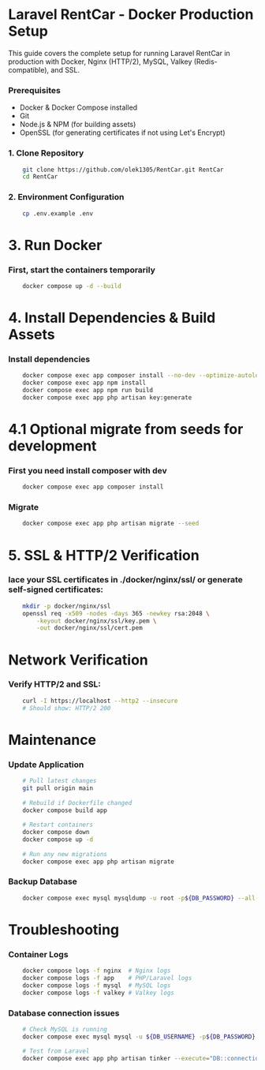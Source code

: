 # Laravel RentCar - Docker Production Setup
This guide covers the complete setup for running Laravel RentCar in production with 
    Docker, Nginx (HTTP/2), MySQL, Valkey (Redis-compatible), and SSL.

### Prerequisites
- Docker & Docker Compose installed
- Git
- Node.js & NPM (for building assets)
- OpenSSL (for generating certificates if not using Let's Encrypt)

### 1. Clone Repository
```bash
    git clone https://github.com/olek1305/RentCar.git RentCar
    cd RentCar
```

### 2. Environment Configuration
```bash
    cp .env.example .env
```

# 3. Run Docker
### First, start the containers temporarily
```bash
    docker compose up -d --build
```



# 4. Install Dependencies & Build Assets
### Install dependencies
```bash
    docker compose exec app composer install --no-dev --optimize-autoloader
    docker compose exec app npm install
    docker compose exec app npm run build
    docker compose exec app php artisan key:generate
```

# 4.1 Optional migrate from seeds for development
### First you need install composer with dev
```bash
    docker compose exec app composer install
```

### Migrate
```bash
    docker compose exec app php artisan migrate --seed
```

# 5. SSL & HTTP/2 Verification
### lace your SSL certificates in ./docker/nginx/ssl/ or generate self-signed certificates:
```bash
    mkdir -p docker/nginx/ssl
    openssl req -x509 -nodes -days 365 -newkey rsa:2048 \
        -keyout docker/nginx/ssl/key.pem \
        -out docker/nginx/ssl/cert.pem
```

# Network Verification
### Verify HTTP/2 and SSL:
```bash
    curl -I https://localhost --http2 --insecure
    # Should show: HTTP/2 200
```
# Maintenance
### Update Application
```bash
    # Pull latest changes
    git pull origin main
    
    # Rebuild if Dockerfile changed
    docker compose build app
    
    # Restart containers
    docker compose down
    docker compose up -d
    
    # Run any new migrations
    docker compose exec app php artisan migrate
```

### Backup Database
```bash
    docker compose exec mysql mysqldump -u root -p${DB_PASSWORD} --all-databases > backup.sql
```

# Troubleshooting
### Container Logs
```bash
    docker compose logs -f nginx  # Nginx logs
    docker compose logs -f app    # PHP/Laravel logs
    docker compose logs -f mysql  # MySQL logs
    docker compose logs -f valkey # Valkey logs
```

### Database connection issues
```bash
    # Check MySQL is running
    docker compose exec mysql mysql -u ${DB_USERNAME} -p${DB_PASSWORD} -e "SHOW DATABASES;"

    # Test from Laravel
    docker compose exec app php artisan tinker --execute="DB::connection()->getPdo();"
```
